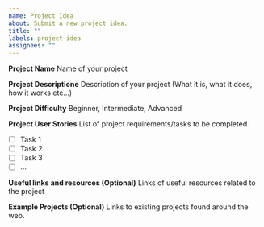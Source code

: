 ```yaml
---
name: Project Idea
about: Submit a new project idea.
title: ""
labels: project-idea
assignees: ""
---
```


**Project Name**
Name of your project 

**Project Descriptione**
Description of your project (What it is, what it does, how it works etc...)

**Project Difficulty**
Beginner, Intermediate, Advanced

**Project User Stories**
List of project requirements/tasks to be completed

- [ ] Task 1
- [ ] Task 2
- [ ] Task 3
- [ ] ...

**Useful links and resources (Optional)**
Links of useful resources related to the project

**Example Projects (Optional)**
Links to existing projects found around the web.
